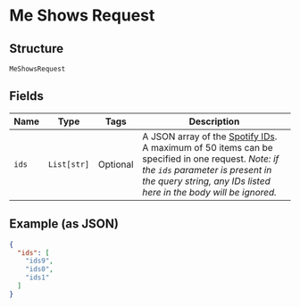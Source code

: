 
# Me Shows Request

## Structure

`MeShowsRequest`

## Fields

| Name | Type | Tags | Description |
|  --- | --- | --- | --- |
| `ids` | `List[str]` | Optional | A JSON array of the [Spotify IDs](https://developer.spotify.com/documentation/web-api/#spotify-uris-and-ids).  <br>A maximum of 50 items can be specified in one request. *Note: if the `ids` parameter is present in the query string, any IDs listed here in the body will be ignored.* |

## Example (as JSON)

```json
{
  "ids": [
    "ids9",
    "ids0",
    "ids1"
  ]
}
```

